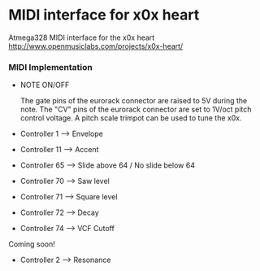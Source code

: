 # MIDI interface for x0x heart
Atmega328 MIDI interface for the x0x heart http://www.openmusiclabs.com/projects/x0x-heart/

### MIDI Implementation

* NOTE ON/OFF

   The gate pins of the eurorack connector are raised to 5V during the note. The "CV" pins of the eurorack connector are set to 1V/oct pitch control voltage. A pitch scale trimpot can be used to tune the x0x.
   
* Controller 1 --> Envelope
* Controller 11 --> Accent
* Controller 65 --> Slide above 64 / No slide below 64
* Controller 70 --> Saw level
* Controller 71 --> Square level
* Controller 72 --> Decay
* Controller 74 --> VCF Cutoff
 
Coming soon!

* Controller 2 --> Resonance
